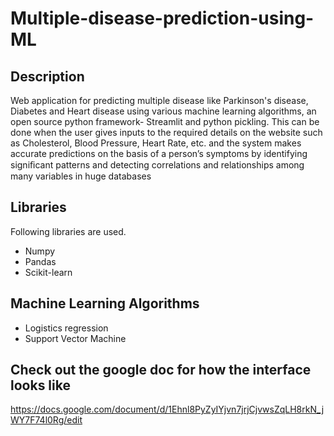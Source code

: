 # Multiple-disease-prediction-using-ML

## Description 
Web application for predicting multiple disease like Parkinson's disease, Diabetes and Heart disease using various machine learning algorithms, an open source python framework- Streamlit and python pickling. This can be done when the user gives inputs to the required details on the website such as Cholesterol, Blood Pressure, Heart Rate, etc. and the system makes accurate predictions on the basis of a person’s symptoms by identifying signiﬁcant patterns and detecting correlations and relationships among many variables in huge databases

## Libraries 
Following libraries are used.
* Numpy
* Pandas
* Scikit-learn

## Machine Learning Algorithms
* Logistics regression
* Support Vector Machine
## Check out the google doc for how the interface looks like
https://docs.google.com/document/d/1Ehnl8PyZyIYjvn7jrjCjvwsZqLH8rkN_jWY7F74l0Rg/edit
